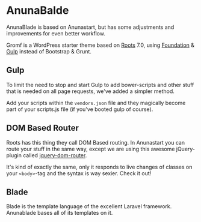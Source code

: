 # AnunaBalde

AnunaBlade is based on Anunastart, but has some adjustments and improvements for even better workflow.

Gromf is a WordPress starter theme based on [Roots](https://github.com/roots/roots) 7.0, using [Foundation](http://foundation.zurb.com) & [Gulp](http://gulpjs.com) instead of Bootstrap & Grunt.

## Gulp

To limit the need to stop and start Gulp to add bower-scripts and other stuff that is needed on all page requests, we've added a simpler method.

Add your scripts within the `vendors.json` file and they magically become part of your scripts.js file (if you've booted gulp of course).

## DOM Based Router

Roots has this thing they call DOM Based routing. In Anunastart you can route your stuff in the same way, except we are using this awesome jQuery-plugin called [jquery-dom-router](https://github.com/tormjens/jquery-dom-router).

It's kind of exactly the same, only it responds to live changes of classes on your `<body>`-tag and the syntax is way sexier. Check it out!

## Blade

Blade is the template language of the excellent Laravel framework. Anunablade bases all of its templates on it.




